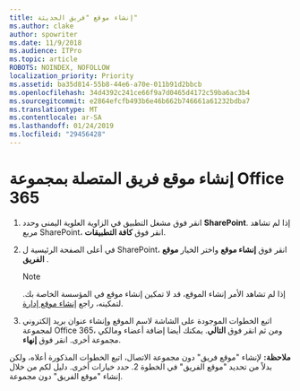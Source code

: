 ```yaml
---
title: إنشاء موقع "فريق الحديثة"
ms.author: clake
author: spowriter
ms.date: 11/9/2018
ms.audience: ITPro
ms.topic: article
ROBOTS: NOINDEX, NOFOLLOW
localization_priority: Priority
ms.assetid: ba35d814-55b8-44e6-a70e-011b91d2bbcb
ms.openlocfilehash: 34d4392c241ce66f9a7d0465d4172c59ba6ac3b4
ms.sourcegitcommit: e2864efcfb493b6e46b662b746661a61232bdba7
ms.translationtype: MT
ms.contentlocale: ar-SA
ms.lasthandoff: 01/24/2019
ms.locfileid: "29456428"
---
```

# <a name="create-an-office-365-group-connected-team-site"></a>إنشاء موقع فريق المتصلة بمجموعة Office 365

1. انقر فوق مشغل التطبيق في الزاوية العلوية اليمنى وحدد **SharePoint**. إذا لم تشاهد مربع SharePoint، انقر فوق **كافة التطبيقات**.
    
2. في أعلى الصفحة الرئيسية ل SharePoint، انقر فوق **إنشاء موقع** واختر الخيار **موقع الفريق** . 
    
    > [!NOTE]
    > إذا لم تشاهد الأمر إنشاء الموقع، قد لا تمكين إنشاء موقع في المؤسسة الخاصة بك. لتمكينه، راجع [إنشاء موقع إدارة](https://go.microsoft.com/fwlink/?linkid=2009644). 
  
3. اتبع الخطوات الموجودة على الشاشة لاسم الموقع وإنشاء عنوان بريد إلكتروني لمجموعة Office 365، ومن ثم انقر فوق **التالي**. يمكنك أيضا إضافة أعضاء ومالكي مجموعة أخرى. انقر فوق **إنهاء**.
  
 **ملاحظة:** لإنشاء "موقع فريق" دون مجموعة الاتصال، اتبع الخطوات المذكورة أعلاه، ولكن بدلاً من تحديد "موقع الفريق" في الخطوة 2. حدد خيارات أخرى. دليل لكم من خلال إنشاء "موقع الفريق" دون مجموعة. 
    

